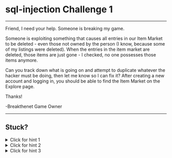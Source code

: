 # sql-injection Challenge 1

----------------------

Friend, I need your help. Someone is breaking my game.

Someone is exploiting something that causes all entries in our Item Market to be deleted - even those not owned by the person (I know, because some of my listings were deleted). When the entries in the item market are deleted, those items are just gone - I checked, no one possesses those items anymore.

Can you track down what is going on and attempt to duplicate whatever the hacker must be doing, then let me know so I can fix it? After creating a new account and logging in, you should be able to find the Item Market on the Explore page.

Thanks!

-Breakthenet Game Owner

----------------------

Stuck? 
----------------------
<details> 
  <summary>Click for hint 1</summary>
   This is not a black box challenge, you can look in the source code for clues! Specifically, I'd explore [this function](https://github.com/breakthenet/sql-injection-challenge-2/blob/master/itemmarket.php#L118-L164) - do you see a spot where user input is being put into a query where data is being deleted?
</details>

<details> 
  <summary>Click for hint 2</summary>
  To know more about the database structure, you can review the [sql file](https://github.com/breakthenet/sql-injection-challenge-2/blob/master/dbdata.sql#L660-L666) in the repo.
</details>

<details> 
  <summary>Click for hint 3</summary>
   The specific query you need to exploit is [here](https://github.com/breakthenet/sql-injection-challenge-2/blob/master/itemmarket.php#L145). Note that you need to get past the two error messages above it, which means you must actually be purchasing a real item at the same time, and you must be able to afford that item.
</details>



